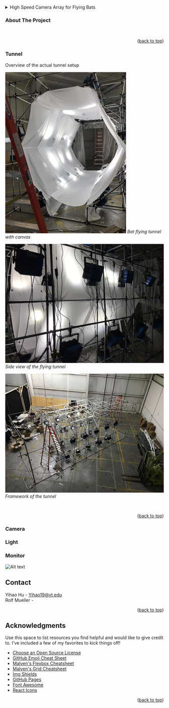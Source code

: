 <div id="top"></div>

<br />



<!-- TABLE OF CONTENTS -->
<details>
  <summary>High Speed Camera Array for Flying Bats</summary>
  <ol>
    <li>
      <a href="#about-the-project">About the project</a>
    </li>
    <li>
      <a href="#tunnel">Flying Tunnel Setup</a>
      <ul>
        <li><a href="#camera">Chronos Tech High Speed Camera</a></li>
      </ul>
      <ul>
        <li><a href="#light">Nila Boxer Light</a></li>
      </ul>
      <ul>
        <li><a href="#monitor">Monitoring page</a></li>
      </ul>
    </li>
   
  </ol>
</details>



<!-- ABOUT THE PROJECT -->
### About The Project

<br />
<p align="right">(<a href="#top">back to top</a>)</p>



### Tunnel

Overview of the actual tunnel setup
<br />
<p>
    <img src="images/tunnel1.jpg" alt>
    <em>Bat flying tunnel with canvas</em>
</p>
<p>
    <img src="images/tunnel2.jpg" alt>
    <em>Side view of the flying tunnel</em>
</p>
<p>
    <img src="images/tunnel3.jpg" alt>
    <em>Framework of the tunnel</em>
</p>
<br />
<p align="right">(<a href="#top">back to top</a>)</p>


### Camera

### Light


### Monitor
![Alt text](images/monitor.jpg)

<!-- CONTACT -->
## Contact

Yihao Hu - Yihao19@vt.edu
<br />
Rolf Mueller - 

<p align="right">(<a href="#top">back to top</a>)</p>



<!-- ACKNOWLEDGMENTS -->
## Acknowledgments

Use this space to list resources you find helpful and would like to give credit to. I've included a few of my favorites to kick things off!

* [Choose an Open Source License](https://choosealicense.com)
* [GitHub Emoji Cheat Sheet](https://www.webpagefx.com/tools/emoji-cheat-sheet)
* [Malven's Flexbox Cheatsheet](https://flexbox.malven.co/)
* [Malven's Grid Cheatsheet](https://grid.malven.co/)
* [Img Shields](https://shields.io)
* [GitHub Pages](https://pages.github.com)
* [Font Awesome](https://fontawesome.com)
* [React Icons](https://react-icons.github.io/react-icons/search)

<p align="right">(<a href="#top">back to top</a>)</p>



<!-- MARKDOWN LINKS & IMAGES -->
<!-- https://www.markdownguide.org/basic-syntax/#reference-style-links -->
[contributors-shield]: https://img.shields.io/github/contributors/othneildrew/Best-README-Template.svg?style=for-the-badge
[contributors-url]: https://github.com/othneildrew/Best-README-Template/graphs/contributors
[forks-shield]: https://img.shields.io/github/forks/othneildrew/Best-README-Template.svg?style=for-the-badge
[forks-url]: https://github.com/othneildrew/Best-README-Template/network/members
[stars-shield]: https://img.shields.io/github/stars/othneildrew/Best-README-Template.svg?style=for-the-badge
[stars-url]: https://github.com/othneildrew/Best-README-Template/stargazers
[issues-shield]: https://img.shields.io/github/issues/othneildrew/Best-README-Template.svg?style=for-the-badge
[issues-url]: https://github.com/othneildrew/Best-README-Template/issues
[license-shield]: https://img.shields.io/github/license/othneildrew/Best-README-Template.svg?style=for-the-badge
[license-url]: https://github.com/othneildrew/Best-README-Template/blob/master/LICENSE.txt
[linkedin-shield]: https://img.shields.io/badge/-LinkedIn-black.svg?style=for-the-badge&logo=linkedin&colorB=555
[linkedin-url]: https://linkedin.com/in/othneildrew
[product-screenshot]: images/screenshot.png

